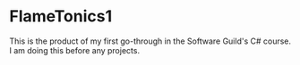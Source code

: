 # FlameTonics1
This is the product of my first go-through in the Software Guild's C# course. I am doing this before any projects.
